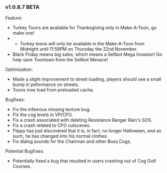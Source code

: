 ### v1.0.8.7 BETA
Feature:
- Turkey Toons are available for Thanksgiving only in Make-A-Toon, go make one!
- - Turkey toons will only be available in the Make-A-Toon from Midnight until 11:59PM on Thursday the 22nd November.
- Black Friday means big sales, which means a Sellbot Mega Invasion! Go help save Toontown from the Sellbot Menace!

Optimization:
- Made a slight improvement to street loading, players should see a small bump in peformance on streets.
- Toons now load from preloaded cache.

Bugfixes:
- Fix the infamous missing texture bug.
- Fix the cog levels in VP/CFO.
- Fix a crash associated with deleting Resistance Ranger Rain's SOS.
- Fix a crash related to CFO cutscenes.
- Flippy has just discovered that it is, in fact, no longer Halloween, and as such, he has changed into his normal clothes.
- Fix dialog sounds for the Chairman and other Boss Cogs.

Potential Bugfixes:
- Potentially fixed a bug that resulted in users crashing out of Cog Golf Courses.